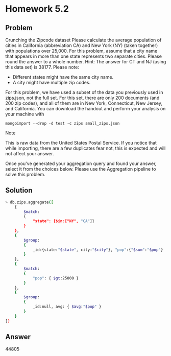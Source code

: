 # Homework 5.2

## Problem

Crunching the Zipcode dataset
Please calculate the average population of cities in California (abbreviation CA) and New York (NY) (taken together) with populations over 25,000.
For this problem, assume that a city name that appears in more than one state represents two separate cities.
Please round the answer to a whole number.
Hint: The answer for CT and NJ (using this data set) is 38177.
Please note:
* Different states might have the same city name.
* A city might have multiple zip codes.

For this problem, we have used a subset of the data you previously used in zips.json, not the full set. For this set, there are only 200 documents (and 200 zip codes), and all of them are in New York, Connecticut, New Jersey, and California.
You can download the handout and perform your analysis on your machine with
```
mongoimport --drop -d test -c zips small_zips.json
```
Note

This is raw data from the United States Postal Service. If you notice that while importing, there are a few duplicates fear not, this is expected and will not affect your answer.


Once you've generated your aggregation query and found your answer, select it from the choices below.
Please use the Aggregation pipeline to solve this problem.
## Solution

```sh
> db.zips.aggregate([
    {
        $match:
        {
            "state": {$in:["NY", "CA"]}
        }
    },
    {
        $group:
        {
            _id:{state:"$state", city:"$city"}, "pop":{"$sum":"$pop"}
        }
    },
    {
        $match: 
		{
			"pop": { $gt:25000 }
		}
    },
    {
        $group: 
		{ 
			_id:null, avg: { $avg:"$pop" } 
		}
    }
])
```
## Answer

44805
